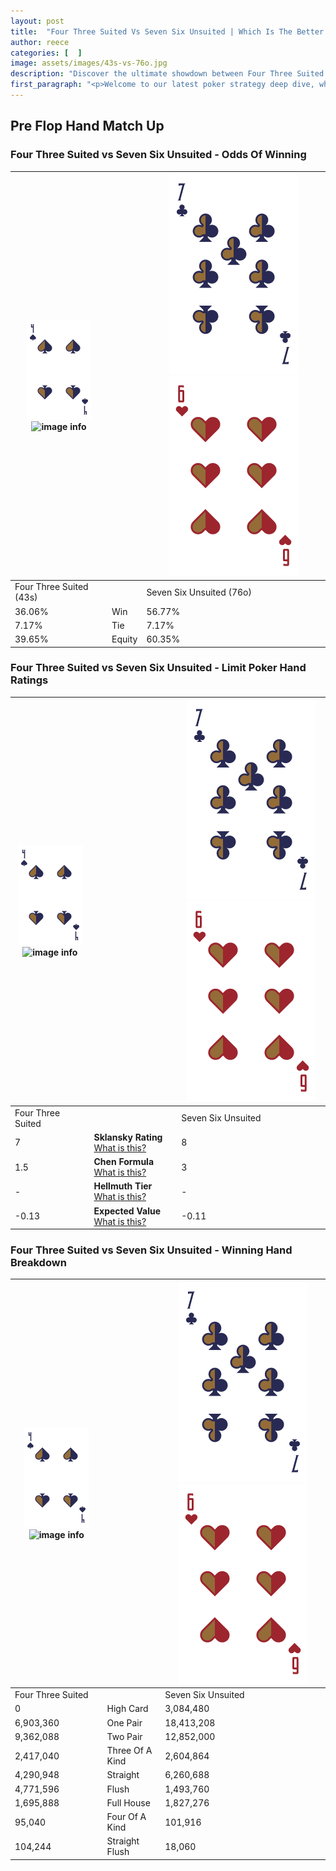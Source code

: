 ```yaml
---
layout: post
title:  "Four Three Suited Vs Seven Six Unsuited | Which Is The Better Hand In Poker? A Complete Guide"
author: reece
categories: [  ]
image: assets/images/43s-vs-76o.jpg
description: "Discover the ultimate showdown between Four Three Suited and Seven Six Unsuited in poker! Uncover the odds, strategies, and scenarios where one hand triumphs over the other. Get ready to up your poker game with this thrilling analysis."
first_paragraph: "<p>Welcome to our latest poker strategy deep dive, where we're pitting two distinct hands against each other in a high-stakes showdown: Four Three Suited vs Seven Six Unsuited.</p><p>In the dynamic world of poker, every decision counts, and knowing which hand holds the upper hand is key to your success at the table.</p><p>In this article, we'll dissect these two hands, explore the scenarios where one dominates the other, and equip you with the knowledge to make strategic choices that can tip the odds in your favor.</p><p>Get ready to unravel the intriguing dynamics of these poker hands and elevate your game to new heights.</p>"
---
```




[comment]: # (sp0)

## Pre Flop Hand Match Up

<div class="table hand-ratings" markdown="1"> 



### Four Three Suited vs Seven Six Unsuited - Odds Of Winning


    
| ![image info](assets/images/hand1/4.png) ![image info](assets/images/hand1/3s.png) |  | ![image info](assets/images/hand2/7.png) ![image info](assets/images/hand2/6o.png) |
| -------- | -------- | -------- |
| Four Three Suited (43s) |  | Seven Six Unsuited (76o) |
| 36.06% | Win | 56.77% |
| 7.17% | Tie | 7.17% |
| 39.65% | Equity | 60.35% |




[comment]: # (sp1)



### Four Three Suited vs Seven Six Unsuited - Limit Poker Hand Ratings


    
| ![image info](assets/images/hand1/4.png) ![image info](assets/images/hand1/3s.png) |  | ![image info](assets/images/hand2/7.png) ![image info](assets/images/hand2/6o.png) |
| -------- | -------- | -------- |
| Four Three Suited |  | Seven Six Unsuited |
| 7 | **Sklansky Rating** [What is this?](/sklansky-rating-explained) | 8 |
| 1.5 | **Chen Formula** [What is this?](/chen-formula-explained) | 3 |
| - | **Hellmuth Tier** [What is this?](/Hellmuth-tier-explained) | - |
| -0.13 | **Expected Value** [What is this?](/expected-value-explained) | -0.11 |




[comment]: # (sp2)



### Four Three Suited vs Seven Six Unsuited - Winning Hand Breakdown


    
| ![image info](assets/images/hand1/4.png) ![image info](assets/images/hand1/3s.png) |  | ![image info](assets/images/hand2/7.png) ![image info](assets/images/hand2/6o.png) |
| -------- | -------- | -------- |
| Four Three Suited |  | Seven Six Unsuited |
| 0 | High Card | 3,084,480 |
| 6,903,360 | One Pair | 18,413,208 |
| 9,362,088 | Two Pair | 12,852,000 |
| 2,417,040 | Three Of A Kind | 2,604,864 |
| 4,290,948 | Straight | 6,260,688 |
| 4,771,596 | Flush | 1,493,760 |
| 1,695,888 | Full House | 1,827,276 |
| 95,040 | Four Of A Kind | 101,916 |
| 104,244 | Straight Flush | 18,060 |




[comment]: # (sp3)



</div>

[comment]: # (sp4)



[comment]: # (sp5)

